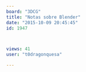 ```yaml
---
board: "3DCG"
title: "Notas sobre Blender"
date: "2015-10-09 20:45:45"
id: 1947



views: 41
user: "t0dragonquesa"

---
```

